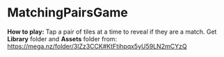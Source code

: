 # MatchingPairsGame
**How to play:** Tap a pair of tiles at a time to reveal if they are a match.
Get **Library** folder and **Assets** folder from: https://mega.nz/folder/3lZz3CCK#KtFtihpqx5yU59LN2mCYzQ
